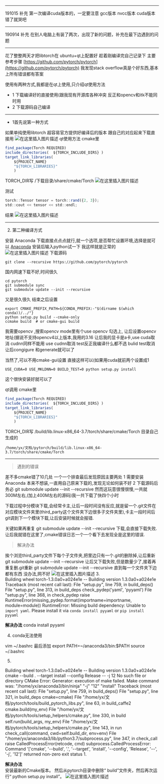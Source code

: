 

---
191015 补充 第一次编译cuda版本的，一定要注意  gcc版本  nvcc版本 cuda版本 错了就哭吧

---
190914  补充 在别人电脑上有装了两次，出现了新的问题，补充在最下边遇到的问题

---


花了整整两天才把libtorch在 ubuntu+qt上配置好
趁着刚编译完自己记录下
主要参考步骤
[https://github.com/pytorch/pytorch](https://github.com/pytorch/pytorch)
我发现stack overflow真是个好东西,基本上所有错误都有答案

使用有两种方式,我都是在qt上使用,只介绍qt使用方法

 - 1 下载编译好的直接使用(跟我现有开源库各种冲突 反正和opencv和itk不能同时用
 - 2 下载源码自己编译

---

 - 1首先说第一种方式

如果单纯使用libtorch  超容易官方提供好编译后的版本
跟自己的对应起来下载直接用
![在这里插入图片描述](https://img-blog.csdnimg.cn/20190902185338450.png)
qt使用方法
cmake里

```javascript
find_package(Torch REQUIRED)
include_directories(  ${TORCH_INCLUDE_DIRS} )
target_link_libraries(
    ${PROJECT_NAME}
    "${TORCH_LIBRARIES}"
    )	
```
TORCH_DIR写
/下载目录/share/cmake/Torch
![在这里插入图片描述](https://img-blog.csdnimg.cn/20190902185616629.png)

测试

```javascript
torch::Tensor tensor = torch::rand({2, 3});
std::cout << tensor << std::endl;
```
结果
![在这里插入图片描述](https://img-blog.csdnimg.cn/20190902185741287.png)

---

 2. 第二种编译方式


安装  Anaconda 
下载直接点点点就行,就一个选项,是否帮忙设置环境,选择是就可以
[Anaconda](https://www.anaconda.com/distribution/#download-section)
安装后输入python试一下
我这样就是正常的
![在这里插入图片描述](https://img-blog.csdnimg.cn/20190902190837203.png)
下载源码

    git clone --recursive https://github.com/pytorch/pytorch
国内网速下载不好,时间很久

    cd pytorch
    git submodule sync
    git submodule update --init --recursive
又是很久很久
结束之后设置

    export CMAKE_PREFIX_PATH=${CONDA_PREFIX:-"$(dirname $(which conda))/../"}
    python setup.py build --cmake-only
    ccmake build  # or cmake-gui build
我需要opencv ,搜索opencv mode里有个use opencv 勾选上,
让后设置opencv地址(据说不支持opencv4以上版本,我用的3.16
让后我的显卡是a卡,use cuda取消
cudnn同样不能用  use cudnn取消
test反正我编译什么都不选  bulid test取消
让后congigure 和generate就可以了

当然了,可以不用cmake-gui设置
直接这样可以(如果用cuda就前两个设置成1

    USE_CUDA=0 USE_MKLDNN=0 BUILD_TEST=0 python setup.py install

这个很快安装好就可以了

qt调用 
cmake里

```javascript
find_package(Torch REQUIRED)
include_directories(  ${TORCH_INCLUDE_DIRS} )
target_link_libraries(
    ${PROJECT_NAME}
    "${TORCH_LIBRARIES}"
    )	
```
TORCH_DIR写  /build/lib.linux-x86_64-3.7/torch/share/cmake/Torch  目录自己生成的

    /home/yx/文档/pytorch/build/lib.linux-x86_64-3.7/torch/share/cmake/Torch



---

> 遇到的错误

差不多cmake错了10几处
一个一个排查最后发现原因主要两处
1 需要安装  Anaconda   本来不想装,一直用自己原来下载的,发现无论如何装不好
2 下载源码后务必
   git submodule update --init --recursive
然而这玩意很慢很慢,一共就300M左右,(加上400M左右的源码)我一共下载了快四个小时

下载过程中分模块下载,会经常卡主,让后一段时间没有反应,就是留一个.git文件在对应模块文件夹里(third_party这个文件夹下边很多子文件夹里),卡主一段时间后git调到下一个模块下载,让后安装时候就会报错.

关键如果再重复  git submodule update --init --recursive 下载,会直接下载失败.让后我就错在这里了,cmake错误日志一个一个看下去发现全是这里的错误.

> 解决办法

挨个浏览third_party文件下每个子文件夹,把里边只有一个.git的删除掉,让后重新
git submodule update --init --recursive
让后又下载失败,但是数量少了,接着再重复删.git重新
git submodule update --init --recursive
直到每一个文件夹下边都有东西
没办法,网不好
![在这里插入图片描述](https://img-blog.csdnimg.cn/20190902192926589.png)
 3.   
 Building wheel torch-1.3.0a0+a024e1e
-- Building version 1.3.0a0+a024e1e
Traceback (most recent call last):
  File "setup.py", line 759, in <module>
    build_deps()
  File "setup.py", line 313, in build_deps
    check_pydep('yaml', 'pyyaml')
  File "setup.py", line 368, in check_pydep
    raise RuntimeError(missing_pydep.format(importname=importname, module=module))
RuntimeError: Missing build dependency: Unable to `import yaml`.
Please install it via `conda install pyyaml` or `pip install pyyaml`

**解决办法**   conda install pyyaml

4.  conda无法使用

vim ~/.bashrc
最后添加  export PATH=~/anaconda3/bin:$PATH
source ~/.bashrc

5. 
Building wheel torch-1.3.0a0+a024e1e
-- Building version 1.3.0a0+a024e1e
cmake --build . --target install --config Release -- -j 12
No such file or directory
CMake Error: Generator: execution of make failed. Make command was: "/home/yx/anaconda3/bin/ninja" "-j" "12" "install"
Traceback (most recent call last):
  File "setup.py", line 759, in <module>
    build_deps()
  File "setup.py", line 321, in build_deps
    cmake=cmake)
  File "/home/yx/文档/pytorch/tools/build_pytorch_libs.py", line 63, in build_caffe2
    cmake.build(my_env)
  File "/home/yx/文档/pytorch/tools/setup_helpers/cmake.py", line 330, in build
    self.run(build_args, my_env)
  File "/home/yx/文档/pytorch/tools/setup_helpers/cmake.py", line 143, in run
    check_call(command, cwd=self.build_dir, env=env)
  File "/home/yx/anaconda3/lib/python3.7/subprocess.py", line 347, in check_call
    raise CalledProcessError(retcode, cmd)
subprocess.CalledProcessError: Command '['cmake', '--build', '.', '--target', 'install', '--config', 'Release', '--', '-j', '12']' returned non-zero exit status 1.

**解决办法**   
安装最新的Cmake版本。
然后从pytorch目录中删除“ build”文件夹，然后再次运行“ python setup.py install”。
![在这里插入图片描述](https://img-blog.csdnimg.cn/20191004120204720.png)












